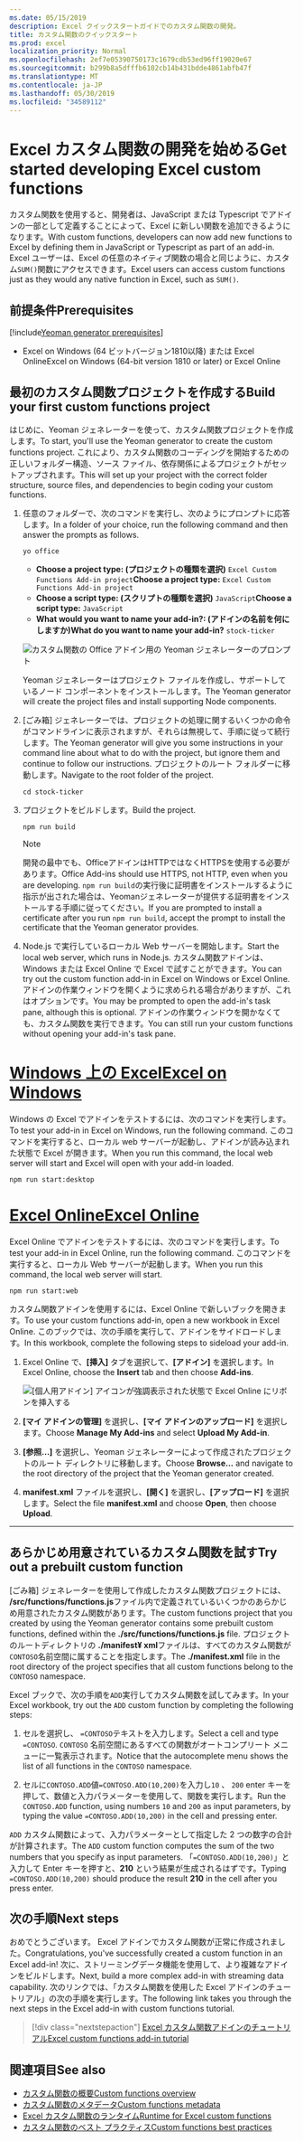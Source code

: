 ```yaml
---
ms.date: 05/15/2019
description: Excel クイックスタートガイドでのカスタム関数の開発。
title: カスタム関数のクイックスタート
ms.prod: excel
localization_priority: Normal
ms.openlocfilehash: 2ef7e05390750173c1679cdb53ed96ff19020e67
ms.sourcegitcommit: b299b8a5dfffb6102cb14b431bdde4861abfb47f
ms.translationtype: MT
ms.contentlocale: ja-JP
ms.lasthandoff: 05/30/2019
ms.locfileid: "34589112"
---
```

# <a name="get-started-developing-excel-custom-functions"></a><span data-ttu-id="86f42-103">Excel カスタム関数の開発を始める</span><span class="sxs-lookup"><span data-stu-id="86f42-103">Get started developing Excel custom functions</span></span>

<span data-ttu-id="86f42-104">カスタム関数を使用すると、開発者は、JavaScript または Typescript でアドインの一部として定義することによって、Excel に新しい関数を追加できるようになります。</span><span class="sxs-lookup"><span data-stu-id="86f42-104">With custom functions, developers can now add new functions to Excel by defining them in JavaScript or Typescript as part of an add-in.</span></span> <span data-ttu-id="86f42-105">Excel ユーザーは、Excel の任意のネイティブ関数の場合と同じように、カスタム`SUM()`関数にアクセスできます。</span><span class="sxs-lookup"><span data-stu-id="86f42-105">Excel users can access custom functions just as they would any native function in Excel, such as `SUM()`.</span></span>

## <a name="prerequisites"></a><span data-ttu-id="86f42-106">前提条件</span><span class="sxs-lookup"><span data-stu-id="86f42-106">Prerequisites</span></span>

[!include[Yeoman generator prerequisites](../includes/quickstart-yo-prerequisites.md)]

* <span data-ttu-id="86f42-107">Excel on Windows (64 ビットバージョン1810以降) または Excel Online</span><span class="sxs-lookup"><span data-stu-id="86f42-107">Excel on Windows (64-bit version 1810 or later) or Excel Online</span></span>

## <a name="build-your-first-custom-functions-project"></a><span data-ttu-id="86f42-108">最初のカスタム関数プロジェクトを作成する</span><span class="sxs-lookup"><span data-stu-id="86f42-108">Build your first custom functions project</span></span>

<span data-ttu-id="86f42-109">はじめに、Yeoman ジェネレーターを使って、カスタム関数プロジェクトを作成します。</span><span class="sxs-lookup"><span data-stu-id="86f42-109">To start, you'll use the Yeoman generator to create the custom functions project.</span></span> <span data-ttu-id="86f42-110">これにより、カスタム関数のコーディングを開始するための正しいフォルダー構造、ソース ファイル、依存関係によるプロジェクトがセットアップされます。</span><span class="sxs-lookup"><span data-stu-id="86f42-110">This will set up your project with the correct folder structure, source files, and dependencies to begin coding your custom functions.</span></span>

1. <span data-ttu-id="86f42-111">任意のフォルダーで、次のコマンドを実行し、次のようにプロンプトに応答します。</span><span class="sxs-lookup"><span data-stu-id="86f42-111">In a folder of your choice, run the following command and then answer the prompts as follows.</span></span>

    ```command&nbsp;line
    yo office
    ```

    - <span data-ttu-id="86f42-112">**Choose a project type: (プロジェクトの種類を選択)** `Excel Custom Functions Add-in project`</span><span class="sxs-lookup"><span data-stu-id="86f42-112">**Choose a project type:** `Excel Custom Functions Add-in project`</span></span>
    - <span data-ttu-id="86f42-113">**Choose a script type: (スクリプトの種類を選択)** `JavaScript`</span><span class="sxs-lookup"><span data-stu-id="86f42-113">**Choose a script type:** `JavaScript`</span></span>
    - <span data-ttu-id="86f42-114">**What would you want to name your add-in?: (アドインの名前を何にしますか)**</span><span class="sxs-lookup"><span data-stu-id="86f42-114">**What do you want to name your add-in?**</span></span> `stock-ticker`

    ![カスタム関数の Office アドイン用の Yeoman ジェネレーターのプロンプト](../images/UpdatedYoOfficePrompt.png)

    <span data-ttu-id="86f42-116">Yeoman ジェネレーターはプロジェクト ファイルを作成し、サポートしているノード コンポーネントをインストールします。</span><span class="sxs-lookup"><span data-stu-id="86f42-116">The Yeoman generator will create the project files and install supporting Node components.</span></span>

2. <span data-ttu-id="86f42-117">[ごみ箱] ジェネレーターでは、プロジェクトの処理に関するいくつかの命令がコマンドラインに表示されますが、それらは無視して、手順に従って続行します。</span><span class="sxs-lookup"><span data-stu-id="86f42-117">The Yeoman generator will give you some instructions in your command line about what to do with the project, but ignore them and continue to follow our instructions.</span></span> <span data-ttu-id="86f42-118">プロジェクトのルート フォルダーに移動します。</span><span class="sxs-lookup"><span data-stu-id="86f42-118">Navigate to the root folder of the project.</span></span>

    ```command&nbsp;line
    cd stock-ticker
    ```

3. <span data-ttu-id="86f42-119">プロジェクトをビルドします。</span><span class="sxs-lookup"><span data-stu-id="86f42-119">Build the project.</span></span> 

    ```command&nbsp;line
    npm run build
    ```

    > [!NOTE]
    > <span data-ttu-id="86f42-120">開発の最中でも、OfficeアドインはHTTPではなくHTTPSを使用する必要があります。</span><span class="sxs-lookup"><span data-stu-id="86f42-120">Office Add-ins should use HTTPS, not HTTP, even when you are developing.</span></span> <span data-ttu-id="86f42-121">`npm run build`の実行後に証明書をインストールするように指示が出された場合は、Yeomanジェネレーターが提供する証明書をインストールする手順に従ってください。</span><span class="sxs-lookup"><span data-stu-id="86f42-121">If you are prompted to install a certificate after you run `npm run build`, accept the prompt to install the certificate that the Yeoman generator provides.</span></span>

4. <span data-ttu-id="86f42-122">Node.js で実行しているローカル Web サーバーを開始します。</span><span class="sxs-lookup"><span data-stu-id="86f42-122">Start the local web server, which runs in Node.js.</span></span> <span data-ttu-id="86f42-123">カスタム関数アドインは、Windows または Excel Online で Excel で試すことができます。</span><span class="sxs-lookup"><span data-stu-id="86f42-123">You can try out the custom function add-in in Excel on Windows or Excel Online.</span></span> <span data-ttu-id="86f42-124">アドインの作業ウィンドウを開くように求められる場合がありますが、これはオプションです。</span><span class="sxs-lookup"><span data-stu-id="86f42-124">You may be prompted to open the add-in's task pane, although this is optional.</span></span> <span data-ttu-id="86f42-125">アドインの作業ウィンドウを開かなくても、カスタム関数を実行できます。</span><span class="sxs-lookup"><span data-stu-id="86f42-125">You can still run your custom functions without opening your add-in's task pane.</span></span>

# <a name="excel-on-windowstabexcel-windows"></a>[<span data-ttu-id="86f42-126">Windows 上の Excel</span><span class="sxs-lookup"><span data-stu-id="86f42-126">Excel on Windows</span></span>](#tab/excel-windows)

<span data-ttu-id="86f42-127">Windows の Excel でアドインをテストするには、次のコマンドを実行します。</span><span class="sxs-lookup"><span data-stu-id="86f42-127">To test your add-in in Excel on Windows, run the following command.</span></span> <span data-ttu-id="86f42-128">このコマンドを実行すると、ローカル web サーバーが起動し、アドインが読み込まれた状態で Excel が開きます。</span><span class="sxs-lookup"><span data-stu-id="86f42-128">When you run this command, the local web server will start and Excel will open with your add-in loaded.</span></span>

```command&nbsp;line
npm run start:desktop
```

# <a name="excel-onlinetabexcel-online"></a>[<span data-ttu-id="86f42-129">Excel Online</span><span class="sxs-lookup"><span data-stu-id="86f42-129">Excel Online</span></span>](#tab/excel-online)

<span data-ttu-id="86f42-130">Excel Online でアドインをテストするには、次のコマンドを実行します。</span><span class="sxs-lookup"><span data-stu-id="86f42-130">To test your add-in in Excel Online, run the following command.</span></span> <span data-ttu-id="86f42-131">このコマンドを実行すると、ローカル Web サーバーが起動します。</span><span class="sxs-lookup"><span data-stu-id="86f42-131">When you run this command, the local web server will start.</span></span>

```command&nbsp;line
npm run start:web
```

<span data-ttu-id="86f42-132">カスタム関数アドインを使用するには、Excel Online で新しいブックを開きます。</span><span class="sxs-lookup"><span data-stu-id="86f42-132">To use your custom functions add-in, open a new workbook in Excel Online.</span></span> <span data-ttu-id="86f42-133">このブックでは、次の手順を実行して、アドインをサイドロードします。</span><span class="sxs-lookup"><span data-stu-id="86f42-133">In this workbook, complete the following steps to sideload your add-in.</span></span>

1. <span data-ttu-id="86f42-134">Excel Online で、**[挿入]** タブを選択して、**[アドイン]** を選択します。</span><span class="sxs-lookup"><span data-stu-id="86f42-134">In Excel Online, choose the **Insert** tab and then choose **Add-ins**.</span></span>

   ![[個人用アドイン] アイコンが強調表示された状態で Excel Online にリボンを挿入する](../images/excel-cf-online-register-add-in-1.png)
   
2. <span data-ttu-id="86f42-136">**[マイ アドインの管理]** を選択し、**[マイ アドインのアップロード]** を選択します。</span><span class="sxs-lookup"><span data-stu-id="86f42-136">Choose **Manage My Add-ins** and select **Upload My Add-in**.</span></span>

3. <span data-ttu-id="86f42-137">**[参照...]** を選択し、Yeoman ジェネレーターによって作成されたプロジェクトのルート ディレクトリに移動します。</span><span class="sxs-lookup"><span data-stu-id="86f42-137">Choose **Browse...** and navigate to the root directory of the project that the Yeoman generator created.</span></span>

4. <span data-ttu-id="86f42-138">**manifest.xml** ファイルを選択し、**[開く]** を選択し、**[アップロード]** を選択します。</span><span class="sxs-lookup"><span data-stu-id="86f42-138">Select the file **manifest.xml** and choose **Open**, then choose **Upload**.</span></span>

---

## <a name="try-out-a-prebuilt-custom-function"></a><span data-ttu-id="86f42-139">あらかじめ用意されているカスタム関数を試す</span><span class="sxs-lookup"><span data-stu-id="86f42-139">Try out a prebuilt custom function</span></span>

<span data-ttu-id="86f42-140">[ごみ箱] ジェネレーターを使用して作成したカスタム関数プロジェクトには、 **/src/functions/functions.js**ファイル内で定義されているいくつかのあらかじめ用意されたカスタム関数があります。</span><span class="sxs-lookup"><span data-stu-id="86f42-140">The custom functions project that you created by using the Yeoman generator contains some prebuilt custom functions, defined within the **./src/functions/functions.js** file.</span></span> <span data-ttu-id="86f42-141">プロジェクトのルートディレクトリの **./manifest¥ xml**ファイルは、すべてのカスタム関数が`CONTOSO`名前空間に属することを指定します。</span><span class="sxs-lookup"><span data-stu-id="86f42-141">The **./manifest.xml** file in the root directory of the project specifies that all custom functions belong to the `CONTOSO` namespace.</span></span>

<span data-ttu-id="86f42-142">Excel ブックで、次の手順を`ADD`実行してカスタム関数を試してみます。</span><span class="sxs-lookup"><span data-stu-id="86f42-142">In your Excel workbook, try out the `ADD` custom function by completing the following steps:</span></span>

1. <span data-ttu-id="86f42-143">セルを選択し、 `=CONTOSO`テキストを入力します。</span><span class="sxs-lookup"><span data-stu-id="86f42-143">Select a cell and type `=CONTOSO`.</span></span> <span data-ttu-id="86f42-144">`CONTOSO` 名前空間にあるすべての関数がオートコンプリート メニューに一覧表示されます。</span><span class="sxs-lookup"><span data-stu-id="86f42-144">Notice that the autocomplete menu shows the list of all functions in the `CONTOSO` namespace.</span></span>

2. <span data-ttu-id="86f42-145">セルに`CONTOSO.ADD`値`=CONTOSO.ADD(10,200)`を入力し`10` 、 `200` enter キーを押して、数値と入力パラメーターを使用して、関数を実行します。</span><span class="sxs-lookup"><span data-stu-id="86f42-145">Run the `CONTOSO.ADD` function, using numbers `10` and `200` as input parameters, by typing the value `=CONTOSO.ADD(10,200)` in the cell and pressing enter.</span></span>

<span data-ttu-id="86f42-146">`ADD` カスタム関数によって、入力パラメーターとして指定した 2 つの数字の合計が計算されます。</span><span class="sxs-lookup"><span data-stu-id="86f42-146">The `ADD` custom function computes the sum of the two numbers that you specify as input parameters.</span></span> <span data-ttu-id="86f42-147">「`=CONTOSO.ADD(10,200)`」と入力して Enter キーを押すと、**210** という結果が生成されるはずです。</span><span class="sxs-lookup"><span data-stu-id="86f42-147">Typing `=CONTOSO.ADD(10,200)` should produce the result **210** in the cell after you press enter.</span></span>

## <a name="next-steps"></a><span data-ttu-id="86f42-148">次の手順</span><span class="sxs-lookup"><span data-stu-id="86f42-148">Next steps</span></span>

<span data-ttu-id="86f42-149">おめでとうございます。 Excel アドインでカスタム関数が正常に作成されました。</span><span class="sxs-lookup"><span data-stu-id="86f42-149">Congratulations, you've successfully created a custom function in an Excel add-in!</span></span> <span data-ttu-id="86f42-150">次に、ストリーミングデータ機能を使用して、より複雑なアドインをビルドします。</span><span class="sxs-lookup"><span data-stu-id="86f42-150">Next, build a more complex add-in with streaming data capability.</span></span> <span data-ttu-id="86f42-151">次のリンクでは、「カスタム関数を使用した Excel アドインのチュートリアル」の次の手順を実行します。</span><span class="sxs-lookup"><span data-stu-id="86f42-151">The following link takes you through the next steps in the Excel add-in with custom functions tutorial.</span></span>

> [!div class="nextstepaction"]
> [<span data-ttu-id="86f42-152">Excel カスタム関数アドインのチュートリアル</span><span class="sxs-lookup"><span data-stu-id="86f42-152">Excel custom functions add-in tutorial</span></span>](../tutorials/excel-tutorial-create-custom-functions.md#create-a-custom-function-that-requests-data-from-the-web
)

## <a name="see-also"></a><span data-ttu-id="86f42-153">関連項目</span><span class="sxs-lookup"><span data-stu-id="86f42-153">See also</span></span>

* [<span data-ttu-id="86f42-154">カスタム関数の概要</span><span class="sxs-lookup"><span data-stu-id="86f42-154">Custom functions overview</span></span>](../excel/custom-functions-overview.md)
* [<span data-ttu-id="86f42-155">カスタム関数のメタデータ</span><span class="sxs-lookup"><span data-stu-id="86f42-155">Custom functions metadata</span></span>](../excel/custom-functions-json.md)
* [<span data-ttu-id="86f42-156">Excel カスタム関数のランタイム</span><span class="sxs-lookup"><span data-stu-id="86f42-156">Runtime for Excel custom functions</span></span>](../excel/custom-functions-runtime.md)
* [<span data-ttu-id="86f42-157">カスタム関数のベスト プラクティス</span><span class="sxs-lookup"><span data-stu-id="86f42-157">Custom functions best practices</span></span>](../excel/custom-functions-best-practices.md)
